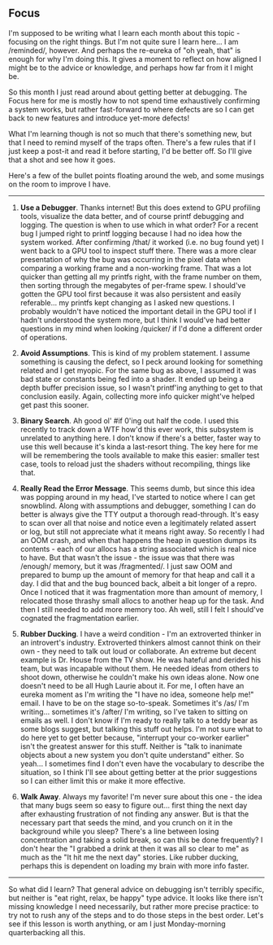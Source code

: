 ## Focus ##

I'm supposed to be writing what I learn each month about this topic - focusing on the right things. But I'm not quite sure I learn here... I am /reminded/, however. And perhaps the re-eureka of "oh yeah, that" is enough for why I'm doing this. It gives a moment to reflect on how aligned I might be to the advice or knowledge, and perhaps how far from it I might be.

So this month I just read around about getting better at debugging. The Focus here for me is mostly how to not spend time exhaustively confirming a system works, but rather fast-forward to where defects are so I can get back to new features and introduce yet-more defects!

What I'm learning though is not so much that there's something new, but that I need to remind myself of the traps often. There's a few rules that if I just keep a post-it and read it before starting, I'd be better off. So I'll give that a shot and see how it goes.

Here's a few of the bullet points floating around the web, and some musings on the room to improve I have.

-------

1. **Use a Debugger**. Thanks internet! But this does extend to GPU profiling tools, visualize the data better, and of course printf debugging and logging. The question is when to use which in what order? For a recent bug I jumped right to printf logging because I had no idea how the system worked. After confirming /that/ it worked (i.e. no bug found yet) I went back to a GPU tool to inspect stuff there. There was a more clear presentation of why the bug was occurring in the pixel data when comparing a working frame and a non-working frame. That was a lot quicker than getting all my printfs right, with the frame number on them, then sorting through the megabytes of per-frame spew. I should've gotten the GPU tool first because it was also persistent and easily referable... my printfs kept changing as I asked new questions. I probably wouldn't have noticed the important detail in the GPU tool if I hadn't understood the system more, but I think I would've had better questions in my mind when looking /quicker/ if I'd done a different order of operations.

2. **Avoid Assumptions**. This is kind of my problem statement. I assume something is causing the defect, so I peck around looking for something related and I get myopic. For the same bug as above, I assumed it was bad state or constants being fed into a shader. It ended up being a depth buffer precision issue, so I wasn't printf'ing anything to get to that conclusion easily. Again, collecting more info quicker might've helped get past this sooner.

3. **Binary Search**. Ah good ol' #if 0'ing out half the code. I used this recently to track down a WTF how'd this ever work, this subsystem is unrelated to anything here. I don't know if there's a better, faster way to use this well because it's kinda a last-resort thing. The key here for me will be remembering the tools available to make this easier: smaller test case, tools to reload just the shaders without recompiling, things like that.

4. **Really Read the Error Message**. This seems dumb, but since this idea was popping around in my head, I've started to notice where I can get snowblind. Along with assumptions and debugger, something I can do better is always give the TTY output a thorough read-through. It's easy to scan over all that noise and notice even a legitimately related assert or log, but still not appreciate what it means right away. So recently I had an OOM crash, and when that happens the heap in question dumps its contents - each of our allocs has a string associated which is real nice to have. But that wasn't the issue - the issue was that there was /enough/ memory, but it was /fragmented/. I just saw OOM and prepared to bump up the amount of memory for that heap and call it a day. I did that and the bug bounced back, albeit a bit longer of a repro. Once I noticed that it was fragmentation more than amount of memory, I relocated those thrashy small allocs to another heap up for the task. And then I still needed to add more memory too. Ah well, still I felt I should've cognated the fragmentation earlier.

5. **Rubber Ducking**. I have a weird condition - I'm an extroverted thinker in an introvert's industry. Extroverted thinkers almost cannot think on their own - they need to talk out loud or collaborate. An extreme but decent example is Dr. House from the TV show. He was hateful and derided his team, but was incapable without them. He needed ideas from others to shoot down, otherwise he couldn't make his own ideas alone. Now one doesn't need to be all Hugh Laurie about it. For me, I often have an eureka moment as I'm writing the "I have no idea, someone help me!" email. I have to be on the stage so-to-speak. Sometimes it's /as/ I'm writing... sometimes it's /after/ I'm writing, so I've taken to sitting on emails as well. I don't know if I'm ready to really talk to a teddy bear as some blogs suggest, but talking this stuff out helps. I'm not sure what to do here yet to get better because, "interrupt your co-worker earlier" isn't the greatest answer for this stuff. Neither is "talk to inanimate objects about a new system you don't quite understand" either. So yeah... I sometimes find I don't even have the vocabulary to describe the situation, so I think I'll see about getting better at the prior suggestions so I can either limit this or make it more effective.

6. **Walk Away**. Always my favorite! I'm never sure about this one - the idea that many bugs seem so easy to figure out... first thing the next day after exhausting frustration of not finding any answer. But is that the necessary part that seeds the mind, and you crunch on it in the background while you sleep? There's a line between losing concentration and taking a solid break, so can this be done frequently? I don't hear the "I grabbed a drink at then it was all so clear to me" as much as the "It hit me the next day" stories. Like rubber ducking, perhaps this is dependent on loading my brain with more info faster.

-------

So what did I learn? That general advice on debugging isn't terribly specific, but neither is "eat right, relax, be happy" type advice. It looks like there isn't missing knowledge I need necessarily, but rather more precise practice: to try not to rush any of the steps and to do those steps in the best order. Let's see if this lesson is worth anything, or am I just Monday-morning quarterbacking all this.


